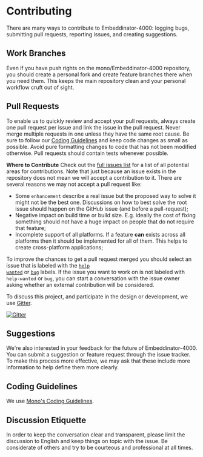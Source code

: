 # Contributing

There are many ways to contribute to Embeddinator-4000: logging bugs, submitting pull requests, reporting issues, and creating suggestions.

## Work Branches

Even if you have push rights on the mono/Embeddinator-4000 repository, you should create a personal fork and create feature branches there when you need them. This keeps the main repository clean and your personal workflow cruft out of sight.

## Pull Requests

To enable us to quickly review and accept your pull requests, always create one pull request per issue and link the issue in the pull request. Never merge multiple requests in one unless they have the same root cause. Be sure to follow our [Coding Guidelines](http://www.mono-project.com/community/contributing/coding-guidelines/) and keep code changes as small as possible. Avoid pure formatting changes to code that has not been modified otherwise. Pull requests should contain tests whenever possible.

**Where to Contribute**
Check out the [full issues list](https://github.com/mono/Embeddinator-4000/issues) for a list of all potential areas for contributions. Note that just because an issue exists in the repository does not mean we will accept a contribution to it. There are several reasons we may not accept a pull request like:

- Some `enhancement` describe a real issue but the proposed way to solve it might not be the best one. Discussions on how to best solve the root issue should happen on the GitHub issue (and before a pull-request);
- Negative impact on build time or build size. E.g. ideally the cost of fixing something should not have a huge impact on people that do not require that feature;
- Incomplete support of all platforms. If a feature **can** exists across all platforms then it should be implemented for all of them. This helps to create cross-platform applications;

To improve the chances to get a pull request merged you should select an issue that is labeled with the <a href="https://github.com/mono/Embeddinator-4000/labels/help%20wanted"><code>help wanted</code><a> or <a href="https://github.com/mono/Embeddinator-4000/labels/bug"><code>bug</code></a> labels. If the issue you want to work on is not labeled with `help-wanted` or `bug`, you can start a conversation with the issue owner asking whether an external contribution will be considered. 

To discuss this project, and participate in the design or development, we use [Gitter](https://gitter.im/managed-interop).

[![Gitter](https://badges.gitter.im/Join%20Chat.svg)](https://gitter.im/managed-interop?utm_source=badge&utm_medium=badge&utm_campaign=pr-badge&utm_content=badge)

## Suggestions

We're also interested in your feedback for the future of Embeddinator-4000. You can submit a suggestion or feature request through the issue tracker. To make this process more effective, we may ask that these include more information to help define them more clearly.

## Coding Guidelines

We use [Mono's Coding Guidelines](http://www.mono-project.com/community/contributing/coding-guidelines/).

## Discussion Etiquette

In order to keep the conversation clear and transparent, please limit the discussion to English and keep things on topic with the issue. Be considerate of others and try to be courteous and professional at all times.
